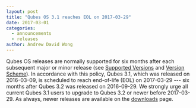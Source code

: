 ```yaml
---
layout: post
title: "Qubes OS 3.1 reaches EOL on 2017-03-29"
date: 2017-03-01
categories:
  - announcements
  - releases
author: Andrew David Wong
---
```

Qubes OS releases are normally supported for six months after each subsequent
major or minor release (see [Supported Versions] and [Version Scheme]). In
accordance with this policy, Qubes 3.1, which was released on 2016-03-09, is
scheduled to reach end-of-life (EOL) on 2017-03-29 --- six months after Qubes
3.2 was released on 2016-09-29. We strongly urge all current Qubes 3.1 users to
upgrade to Qubes 3.2 or newer before 2017-03-29. As always, newer releases are
available on the [downloads] page.

[Supported Versions]: https://www.qubes-os.org/doc/supported-versions/
[Version Scheme]: https://www.qubes-os.org/doc/version-scheme/
[downloads]: https://www.qubes-os.org/downloads/
